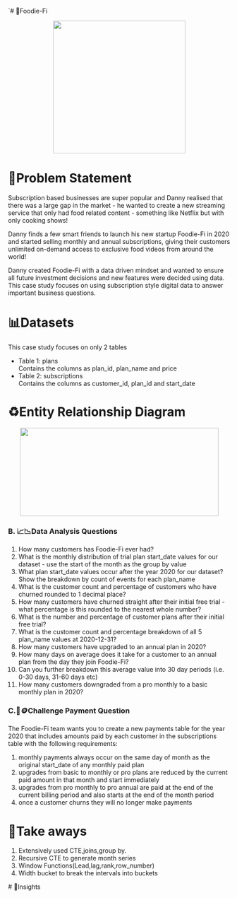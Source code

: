 `# 🥑Foodie-Fi
<p align = "center">
<img width="300" height="300" src = "https://user-images.githubusercontent.com/81607668/129742132-8e13c136-adf2-49c4-9866-dec6be0d30f0.png"> 
</p>

# 🔢Problem Statement
Subscription based businesses are super popular and Danny realised that there was a large gap in the market - he wanted to create a new streaming service that only had food related content - something like Netflix but with only cooking shows!

Danny finds a few smart friends to launch his new startup Foodie-Fi in 2020 and started selling monthly and annual subscriptions, giving their customers unlimited on-demand access to exclusive food videos from around the world!

Danny created Foodie-Fi with a data driven mindset and wanted to ensure all future investment decisions and new features were decided using data. This case study focuses on using subscription style digital data to answer important business questions.

# 📊Datasets
This case study focuses on only 2 tables
* Table 1: plans <br>
  Contains the columns as plan_id, plan_name and price 
* Table 2: subscriptions <br>
  Contains the columns as customer_id, plan_id and start_date

# ♻Entity Relationship Diagram
<p align = "center">
<img src = "https://user-images.githubusercontent.com/81607668/129744449-37b3229b-80b2-4cce-b8e0-707d7f48dcec.png" width="450" height="200">
</p>

<h3> B. 📈📉Data Analysis Questions</h3>
 
   1. How many customers has Foodie-Fi ever had?
   2. What is the monthly distribution of trial plan start_date values for our dataset - use the start of the month as the group by value
   3. What plan start_date values occur after the year 2020 for our dataset? Show the breakdown by count of events for each plan_name
   4. What is the customer count and percentage of customers who have churned rounded to 1 decimal place?
   5. How many customers have churned straight after their initial free trial - what percentage is this rounded to the nearest whole number?
   6. What is the number and percentage of customer plans after their initial free trial?
   7. What is the customer count and percentage breakdown of all 5 plan_name values at 2020-12-31?
   8. How many customers have upgraded to an annual plan in 2020?
   9. How many days on average does it take for a customer to an annual plan from the day they join Foodie-Fi?
   10. Can you further breakdown this average value into 30 day periods (i.e. 0-30 days, 31-60 days etc)
   11. How many customers downgraded from a pro monthly to a basic monthly plan in 2020?
 
 <h3> C.💸🪙Challenge Payment Question</h3>
 
   The Foodie-Fi team wants you to create a new payments table for the year 2020 that includes amounts paid by each customer in the subscriptions table with the following requirements:

   1. monthly payments always occur on the same day of month as the original start_date of any monthly paid plan
   2. upgrades from basic to monthly or pro plans are reduced by the current paid amount in that month and start immediately
   3. upgrades from pro monthly to pro annual are paid at the end of the current billing period and also starts at the end of the month period
   4. once a customer churns they will no longer make payments
 
  
# 📝Take aways
 1. Extensively used CTE,joins,group by.
 2. Recursive CTE to generate month series
 3. Window Functions(Lead,lag,rank,row_number)
 4. Width bucket to break the intervals into buckets


# 🤨Insights



